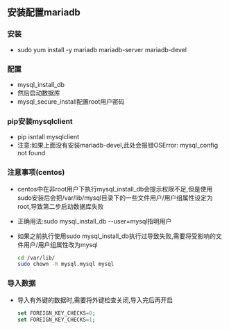 ## 安装配置mariadb
### 安装
* sudo yum install -y mariadb mariadb-server mariadb-devel

### 配置
* mysql_install_db
* 然后启动数据库
* mysql_secure_install配置root用户密码

### pip安装mysqlclient
* pip isntall mysqlclient
* 注意:如果上面没有安装mariadb-devel,此处会报错OSError: mysql_config not found

### 注意事项(centos)

* centos中在非root用户下执行mysql_install_db会提示权限不足,但是使用sudo安装后会把/var/lib/mysql目录下的一些文件用户/用户组属性设定为root,导致第二步启动数据库失败

* 正确用法:sudo mysql_install_db --user=mysql指明用户

* 如果之前执行使用sudo mysql_install_db执行过导致失败,需要将受影响的文件用户/用户组属性改为mysql

  ```bash
  cd /var/lib/
  sudo chown -R mysql.mysql mysql
  ```

  

### 导入数据

* 导入有外键的数据时,需要将外键检查关闭,导入完后再开启

  ```sql
  set FOREIGN_KEY_CHECKS=0;
  set FOREIGN_KEY_CHECKS=1;
  ```

  